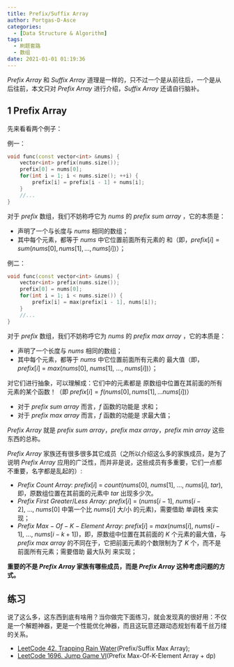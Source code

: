 ```yaml
---
title: Prefix/Suffix Array
author: Portgas·D·Asce
categories:
  - [Data Structure & Algorithm]
tags:
  - 刷题套路
  - 数组
date: 2021-01-01 01:19:36
---
```


<!--more-->
$Prefix\ Array$ 和 $Suffix\ Array$ 道理是一样的，只不过一个是从前往后，一个是从后往前，本文只对 $Prefix\ Array$ 进行介绍，$Suffix\ Array$ 还请自行脑补。
## 1 Prefix Array
先来看看两个例子：

例一：
```cpp
void func(const vector<int> &nums) {
    vector<int> prefix(nums.size());
    prefix[0] = nums[0];
    for(int i = 1; i < nums.size(); ++i) {
        prefix[i] = prefix[i - 1] + nums[i];
    }
    //...
}
```
对于 $prefix$ 数组，我们不妨称呼它为 $nums$ 的 $prefix\ sum\ array$ ，它的本质是：
- 声明了一个与长度与 $nums$ 相同的数组；
- 其中每个元素，都等于 $nums$ 中它位置前面所有元素的 和（即，$prefix[i] = sum(nums[0], nums[1], ..., nums[i])$）；

例二：
```cpp
void func(const vector<int> &nums) {
    vector<int> prefix(nums.size());
    prefix[0] = nums[0];
    for(int i = 1; i < nums.size()) {
        prefix[i] = max(prefix[i - 1], nums[i]);
    }
    //...
}
```
对于 $prefix$ 数组，我们不妨称呼它为 $nums$ 的 $prefix\ max\ array$ ，它的本质是：
- 声明了一个长度与 $nums$ 相同的数组；
- 其中每个元素，都等于 $nums$ 中它位置前面所有元素的 最大值（即，$prefix[i]\ =\ max(nums[0],\ nums[1],\ ...,\ nums[i])$）；

对它们进行抽象，可以理解成：它们中的元素都是 原数组中位置在其前面的所有元素的某个函数！（即 $prefix[i] = f(nums[0], nums[1], ... nums[i])$）
- 对于 $prefix\ sum\ array$ 而言，$f$ 函数的功能是 求和；
- 对于 $prefix\ max\ array$ 而言，$f$ 函数的功能是 求最大值；

$Prefix\ Array$ 就是 $prefix\ sum\ array$，$prefix\ max\ array$，$prefix\ min\ array$ 这些东西的总称。

$Prefix\ Array$ 家族还有很多很多其它成员（之所以介绍这么多的家族成员，是为了说明 $Prefix\ Array$ 应用的广泛性，而并非是说，这些成员有多重要，它们一点都不重要，名字都是乱起的）:
- $Prefix\ Count\ Array$: $prefix[i]\ =\ count(nums[0],\ nums[1],\ ...,\ nums[i],\ tar)$, 即，原数组位置在其前面的元素中 $tar$ 出现多少次。
- $Prefix\ First\ Greater/Less\ Array$: $prefix[i]\ =$ ($nums[i - 1],\ nums[i - 2],\ ...,\ nums[0]$ 中第一个比 $nums[i]$ 大/小 的元素)，需要借助 单调栈 来实现；
- $Prefix\ Max-Of-K-Element\ Array$: $prefix[i]\ =\ max(nums[i],\ nums[i - 1],\ ...,\ nums[i - k + 1])$，即，原数组中位置在其前面的 $K$ 个元素的最大值，与 $prefix\ max\ array$ 的不同在于，它把前面元素的个数限制为了 $K$ 个，而不是前面所有元素；需要借助 最大队列 来实现；

**重要的不是 $Prefix\ Array$ 家族有哪些成员，而是 $Prefix\ Array$ 这种考虑问题的方式。**

## 练习
说了这么多，这东西到底有啥用？当你做完下面练习，就会发现真的很好用：不仅是一个解题神器，更是一个性能优化神器，而且这玩意还跟动态规划有着千丝万缕的关系。
- [LeetCode 42. Trapping Rain Water](https://leetcode.com/problems/trapping-rain-water/)(Prefix/Suffix Max Array);
- [LeetCode 1696. Jump Game VI](https://leetcode.com/problems/jump-game-vi/)(Prefix Max-Of-K-Element Array + dp)


